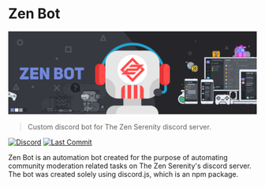 # Zen Bot
![Zen Bot](https://raw.githubusercontent.com/Purhan/zen-bot/master/banner.png)
> Custom discord bot for The Zen Serenity discord server.

[![Discord](https://img.shields.io/discord/458852780761808897?style=flat)](https://github.com/Purhan/zen-bot/)
[![Last Commit](https://img.shields.io/github/last-commit/purhan/zen-bot?style=flat)](https://github.com/Purhan/zen-bot/)  

Zen Bot is an automation bot created for the purpose of automating community moderation related tasks on The Zen Serenity's discord server.
The bot was created solely using discord.js, which is an npm package.
